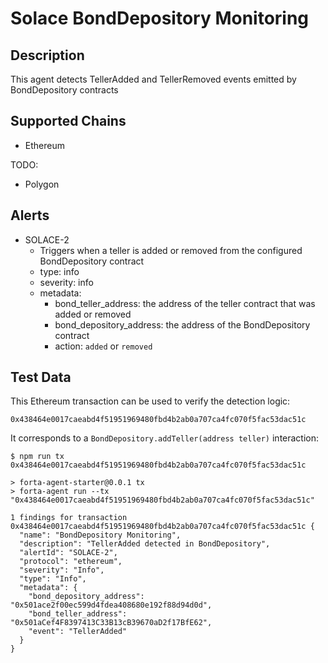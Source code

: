 # Solace BondDepository Monitoring


## Description

This agent detects TellerAdded and TellerRemoved events emitted by BondDepository contracts

## Supported Chains

- Ethereum

TODO:
- Polygon

## Alerts

- SOLACE-2
  - Triggers when a teller is added or removed from the configured BondDepository contract
  - type: info
  - severity: info
  - metadata:
    - bond_teller_address: the address of the teller contract that was added or removed
    - bond_depository_address: the address of the BondDepository contract
    - action: `added` or `removed`

## Test Data

This Ethereum transaction can be used to verify the detection logic:

`0x438464e0017caeabd4f51951969480fbd4b2ab0a707ca4fc070f5fac53dac51c`

It corresponds to a `BondDepository.addTeller(address teller)` interaction:

```
$ npm run tx 0x438464e0017caeabd4f51951969480fbd4b2ab0a707ca4fc070f5fac53dac51c

> forta-agent-starter@0.0.1 tx
> forta-agent run --tx "0x438464e0017caeabd4f51951969480fbd4b2ab0a707ca4fc070f5fac53dac51c"

1 findings for transaction 0x438464e0017caeabd4f51951969480fbd4b2ab0a707ca4fc070f5fac53dac51c {
  "name": "BondDepository Monitoring",
  "description": "TellerAdded detected in BondDepository",
  "alertId": "SOLACE-2",
  "protocol": "ethereum",
  "severity": "Info",
  "type": "Info",
  "metadata": {
    "bond_depository_address": "0x501ace2f00ec599d4fdea408680e192f88d94d0d",
    "bond_teller_address": "0x501aCef4F8397413C33B13cB39670aD2f17BfE62",
    "event": "TellerAdded"
  }
}
```